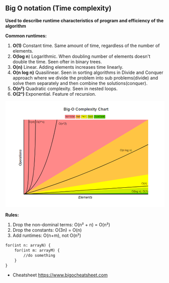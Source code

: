 ## Big O notation (Time complexity)

**Used to describe runtime characteristics of program and efficiency of the algorithm**


**Common runtimes:**

1. **O(1)** Constant time. Same amount of time, regardless of the number of elements. 
2. **O(log n**) Logarithmic. When doubling number of elements doesn't double the time. Seen ofter in binary trees.
3. **O(n)** Linear. Adding elements increases time linearly.
4. **O(n log n)** Quasilinear. Seen in sorting algorithms in Divide and Conquer approach where we divide the problem into sub problems(divide) and solve them separately and then combine the solutions(conquer).
5. **O(n²)** Quadratic complexity. Seen in nested loops.
6. **O(2ⁿ)** Exponential. Feature of recursion.


![big-o-cheat-sheet](../images/big-o.png)


**Rules:**

1. Drop the non-dominal terms: O(n² + n) = O(n²) 
2. Drop the constants: O(3n) = O(n)
3. Add runtimes: O(n+m), not O(n²)

```
for(int n: arrayN) {
    for(int m: arrayM) {
        //do something
    }
}
```

* Cheatsheet  https://www.bigocheatsheet.com
